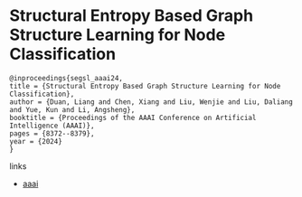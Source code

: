 # Structural Entropy Based Graph Structure Learning for Node Classification

```
@inproceedings{segsl_aaai24,
title = {Structural Entropy Based Graph Structure Learning for Node Classification},
author = {Duan, Liang and Chen, Xiang and Liu, Wenjie and Liu, Daliang and Yue, Kun and Li, Angsheng},
booktitle = {Proceedings of the AAAI Conference on Artificial Intelligence (AAAI)},
pages = {8372--8379},
year = {2024}
}
```

links
- [aaai](https://ojs.aaai.org/index.php/AAAI/article/view/28679)
